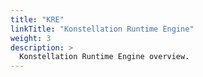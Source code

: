 ```yaml
---
title: "KRE"
linkTitle: "Konstellation Runtime Engine"
weight: 3
description: >
  Konstellation Runtime Engine overview.
---
```

